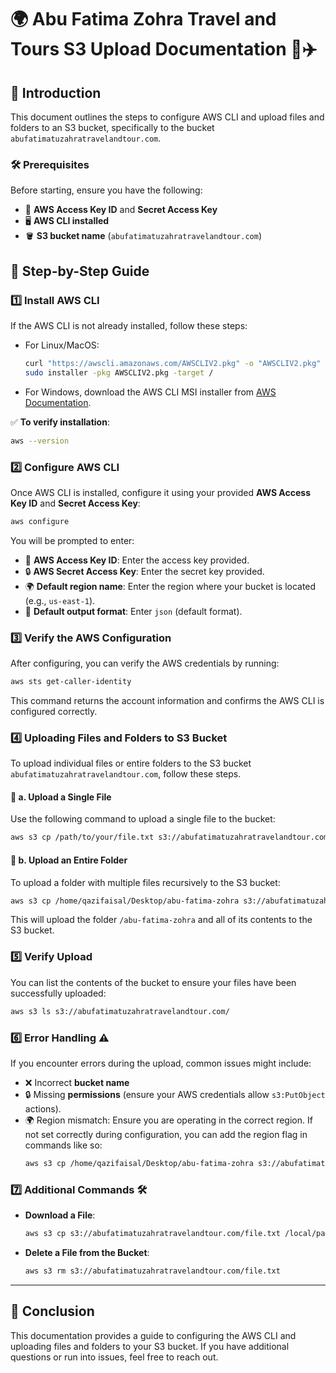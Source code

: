 
# 🌍 Abu Fatima Zohra Travel and Tours S3 Upload Documentation 🧳✈️

## 📄 Introduction
This document outlines the steps to configure AWS CLI and upload files and folders to an S3 bucket, specifically to the bucket `abufatimatuzahratravelandtour.com`.

### 🛠️ Prerequisites
Before starting, ensure you have the following:
- 🔑 **AWS Access Key ID** and **Secret Access Key**
- 🖥️ **AWS CLI installed**
- 🪣 **S3 bucket name** (`abufatimatuzahratravelandtour.com`)

## 📜 Step-by-Step Guide

### 1️⃣ Install AWS CLI
If the AWS CLI is not already installed, follow these steps:

- For Linux/MacOS:
  ```bash
  curl "https://awscli.amazonaws.com/AWSCLIV2.pkg" -o "AWSCLIV2.pkg"
  sudo installer -pkg AWSCLIV2.pkg -target /
  ```

- For Windows, download the AWS CLI MSI installer from [AWS Documentation](https://docs.aws.amazon.com/cli/latest/userguide/getting-started-install.html).

✅ **To verify installation**:
```bash
aws --version
```

### 2️⃣ Configure AWS CLI
Once AWS CLI is installed, configure it using your provided **AWS Access Key ID** and **Secret Access Key**:

```bash
aws configure
```

You will be prompted to enter:
- 🔑 **AWS Access Key ID**: Enter the access key provided.
- 🔒 **AWS Secret Access Key**: Enter the secret key provided.
- 🌍 **Default region name**: Enter the region where your bucket is located (e.g., `us-east-1`).
- 📝 **Default output format**: Enter `json` (default format).

### 3️⃣ Verify the AWS Configuration
After configuring, you can verify the AWS credentials by running:

```bash
aws sts get-caller-identity
```

This command returns the account information and confirms the AWS CLI is configured correctly.

### 4️⃣ Uploading Files and Folders to S3 Bucket

To upload individual files or entire folders to the S3 bucket `abufatimatuzahratravelandtour.com`, follow these steps.

#### 📂 a. Upload a Single File
Use the following command to upload a single file to the bucket:

```bash
aws s3 cp /path/to/your/file.txt s3://abufatimatuzahratravelandtour.com/
```

#### 📁 b. Upload an Entire Folder
To upload a folder with multiple files recursively to the S3 bucket:

```bash
aws s3 cp /home/qazifaisal/Desktop/abu-fatima-zohra s3://abufatimatuzahratravelandtour.com/ --recursive
```

This will upload the folder `/abu-fatima-zohra` and all of its contents to the S3 bucket.

### 5️⃣ Verify Upload
You can list the contents of the bucket to ensure your files have been successfully uploaded:

```bash
aws s3 ls s3://abufatimatuzahratravelandtour.com/
```

### 6️⃣ Error Handling ⚠️
If you encounter errors during the upload, common issues might include:
- ❌ Incorrect **bucket name**
- 🔒 Missing **permissions** (ensure your AWS credentials allow `s3:PutObject` actions).
- 🌍 Region mismatch: Ensure you are operating in the correct region. If not set correctly during configuration, you can add the region flag in commands like so:
  ```bash
  aws s3 cp /home/qazifaisal/Desktop/abu-fatima-zohra s3://abufatimatuzahratravelandtour.com/ --recursive --region us-east-1
  ```

### 7️⃣ Additional Commands 🛠️
- **Download a File**:
  ```bash
  aws s3 cp s3://abufatimatuzahratravelandtour.com/file.txt /local/path/file.txt
  ```
  
- **Delete a File from the Bucket**:
  ```bash
  aws s3 rm s3://abufatimatuzahratravelandtour.com/file.txt
  ```

---

## 🎉 Conclusion
This documentation provides a guide to configuring the AWS CLI and uploading files and folders to your S3 bucket. If you have additional questions or run into issues, feel free to reach out.
